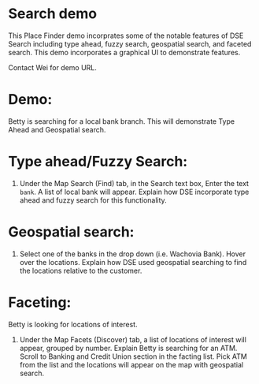 # Search demo

This Place Finder demo incorprates some of the notable features of DSE Search including type ahead, fuzzy search, geospatial search, and faceted search. This demo incorporates a graphical UI to demonstrate features.

Contact Wei for demo URL.

# Demo:

Betty is searching for a local bank branch. This will demonstrate Type Ahead and Geospatial search.

# Type ahead/Fuzzy Search:

1. Under the Map Search (Find) tab, in the Search text box, Enter the text ```bank```. A list of local bank will appear. Explain how DSE incorporate type ahead and fuzzy search for this functionality. 

 # Geospatial search:

1. Select one of the banks in the drop down (i.e. Wachovia Bank). Hover over the locations. Explain how DSE used geospatial searching to find the locations relative to the customer.

# Faceting:

Betty is looking for locations of interest.

1. Under the Map Facets (Discover) tab, a list of locations of interest will appear, grouped by number. Explain Betty is searching for an ATM. Scroll to Banking and Credit Union section in the facting list. Pick ATM from the list and the locations will appear on the map with geospatial search.


